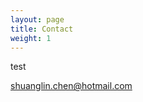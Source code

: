 ```yaml
---
layout: page
title: Contact
weight: 1
---
```

test

[shuanglin.chen@hotmail.com](mailto:shuanglin.chen@hotmail.com)
